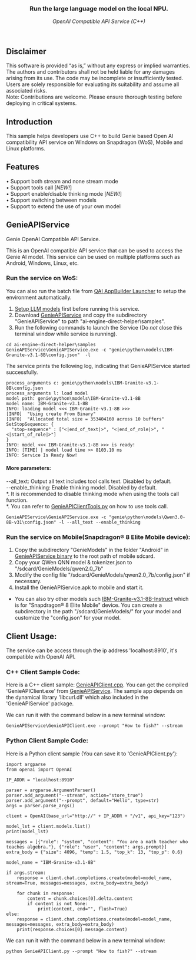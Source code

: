 <br>

<div align="center">
  <h3>Run the large language model on the local NPU.</h3>
  <p><i> OpenAI Compatible API Service (C++) </i></p>
</div>
<br>

## Disclaimer
This software is provided “as is,” without any express or implied warranties. The authors and contributors shall not be held liable for any damages arising from its use. The code may be incomplete or insufficiently tested. Users are solely responsible for evaluating its suitability and assume all associated risks. <br>
Note: Contributions are welcome. Please ensure thorough testing before deploying in critical systems.

## Introduction 
This sample helps developers use C++ to build Genie based Open AI compatibility API service on Windows on Snapdragon (WoS), Mobile and Linux platforms.

## Features
• Support both stream and none stream mode <br> 
• Support tools call [*NEW!*] <br> 
• Support enable/disable thinking mode [*NEW!*] <br> 
• Support switching between models <br>
• Support to extend the use of your own model <br>

## GenieAPIService
Genie OpenAI Compatible API Service.

This is an OpenAI compatible API service that can be used to access the Genie AI model.
This service can be used on multiple platforms such as Android, Windows, Linux, etc.

### Run the service on WoS: 
You can also run the batch file from [QAI AppBuilder Launcher](../../../tools/launcher/) to setup the environment automatically. <br>
1. [Setup LLM models](https://github.com/quic/ai-engine-direct-helper/tree/main/samples/genie/python#step-3-download-models-and-tokenizer-files) first before running this service. <br>
2. Download [GenieAPIService](https://github.com/quic/ai-engine-direct-helper/releases/download/v2.34.0/GenieAPIService_2.34.zip) and copy the subdirectory "GenieAPIService" to path "ai-engine-direct-helper\samples".<br>
3. Run the following commands to launch the Service (Do *not* close this terminal window while service is running). 

```
cd ai-engine-direct-helper\samples
GenieAPIService\GenieAPIService.exe -c "genie\python\models\IBM-Granite-v3.1-8B\config.json"  -l
```
The service prints the following log, indicating that GenieAPIService started successfully.
```
process_arguments c: genie\python\models\IBM-Granite-v3.1-8B\config.json
process_arguments l: load model
model path: genie\python\models\IBM-Granite-v3.1-8B
model name: IBM-Granite-v3.1-8B
INFO: loading model <<< IBM-Granite-v3.1-8B >>>
[INFO]  "Using create From Binary"
[INFO]  "Allocated total size = 353404160 across 10 buffers"
SetStopSequence: {
  "stop-sequence" : ["<|end_of_text|>", "<|end_of_role|>", "<|start_of_role|>"]
}
INFO: model <<< IBM-Granite-v3.1-8B >>> is ready!
INFO: [TIME] | model load time >> 8103.10 ms
INFO: Service Is Ready Now!
```

#### More parameters: <br>
--all_text: Output all text includes tool calls text. Disabled by default.<br>
--enable_thinking: Enable thinking model. Disabled by default.<br>
*. It is recommended to disable thinking mode when using the tools call function.<br>
*. You can refer to [GenieAPIClientTools.py](../python/GenieAPIClientTools.py) on how to use tools call.<br>
```
GenieAPIService\GenieAPIService.exe -c "genie\python\models\Qwen3.0-8B-v31\config.json" -l --all_text --enable_thinking
```

### Run the service on Mobile(Snapdragon® 8 Elite Mobile device): <br>
1. Copy the subdirectory "GenieModels" in the folder "Android" in [GenieAPIService binary](https://github.com/quic/ai-engine-direct-helper/releases/download/v2.34.0/GenieAPIService_2.34.zip) to the root path of mobile sdcard.<br>
2. Copy your QWen QNN model & tokenizer.json to "/sdcard/GenieModels/qwen2.0_7b"<br>
3. Modify the config file "/sdcard/GenieModels/qwen2.0_7b/config.json" if necessary.<br>
4. Install the GenieAPIService.apk to mobile and start it.<br>
* You can also try other models such [IBM-Granite-v3.1-8B-Instruct](https://aihub.qualcomm.com/mobile/models/ibm_granite_v3_1_8b_instruct?domain=Generative+AI&useCase=Text+Generation) which is for "Snapdragon® 8 Elite Mobile" device. You can create a subdirectory in the path "/sdcard/GenieModels/" for your model and customize the "config.json" for your model.

## Client Usage:
  The service can be access through the ip address 'localhost:8910', it's compatible with OpenAI API.

### C++ Client Sample Code:
  Here is a C++ client sample: [GenieAPIClient.cpp](Service/GenieAPIClient.cpp). You can get the compiled 'GenieAPIClient.exe' from [GenieAPIService](https://github.com/quic/ai-engine-direct-helper/releases/download/v2.34.0/GenieAPIService_2.34.zip). The sample app depends on the dynamical library 'libcurl.dll' which also included in the 'GenieAPIService' package.

  We can run it with the command below in a new terminal window:
```
GenieAPIService\GenieAPIClient.exe --prompt "How to fish?" --stream
```

### Python Client Sample Code:
  Here is a Python client sample (You can save it to 'GenieAPIClient.py'):

```
import argparse
from openai import OpenAI

IP_ADDR = "localhost:8910"

parser = argparse.ArgumentParser()
parser.add_argument("--stream", action="store_true")
parser.add_argument("--prompt", default="Hello", type=str)
args = parser.parse_args()

client = OpenAI(base_url="http://" + IP_ADDR + "/v1", api_key="123")

model_lst = client.models.list()
print(model_lst)

messages = [{"role": "system", "content": "You are a math teacher who teaches algebra."}, {"role": "user", "content": args.prompt}]
extra_body = {"size": 4096, "temp": 1.5, "top_k": 13, "top_p": 0.6}

model_name = "IBM-Granite-v3.1-8B"

if args.stream:
    response = client.chat.completions.create(model=model_name, stream=True, messages=messages, extra_body=extra_body)

    for chunk in response:
        content = chunk.choices[0].delta.content
        if content is not None:
            print(content, end="", flush=True)
else:
    response = client.chat.completions.create(model=model_name, messages=messages, extra_body=extra_body)
    print(response.choices[0].message.content)
```

  We can run it with the command below in a new terminal window:
```
python GenieAPIClient.py --prompt "How to fish?" --stream
```
